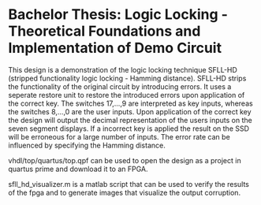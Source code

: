 # Bachelor Thesis: Logic Locking - Theoretical Foundations and Implementation of Demo Circuit
This design is a demonstration of the logic locking technique SFLL-HD (stripped functionality logic locking - Hamming distance).
SFLL-HD strips the functionality of the original circuit by introducing errors. It uses a seperate restore unit 
to restore the introduced errors upon application of the correct key. 
The switches 17,...,9 are interpreted as key inputs, whereas the switches 8,...,0 are the user inputs. Upon application of 
the correct key the design will output the decimal representation of the users inputs on the seven segment displays.
If a incorrect key is applied the result on the SSD will be erroneous for a large number of inputs. The error rate
can be influenced by specifying the Hamming distance.

vhdl/top/quartus/top.qpf can be used to open the design as a project in quartus prime and download it to an FPGA.

sfll_hd_visualizer.m is a matlab script that can be used to verify the results of the fpga and to generate images that visualize the output corruption.
